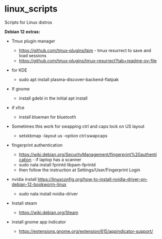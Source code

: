 # linux_scripts
Scripts for Linux distros

**Debian 12 extras:**

- Tmux plugin manager
  - https://github.com/tmux-plugins/tpm - tmux resurrect to save and load sessions
  - https://github.com/tmux-plugins/tmux-resurrect?tab=readme-ov-file

- for KDE
  - sudo apt install plasma-discover-backend-flatpak
    
- If gnome
  - install gdebi in the initial apt install
 
- if xfce
  - install blueman for bluetooth

- Sometimes this work for swapping ctrl and caps lock on US layout
    - setxkbmap -layout us -option ctrl:swapcaps


- fingerprint authentication
   - https://wiki.debian.org/SecurityManagement/fingerprint%20authentication - if laptop has a scanner 
   -  sudo nala install fprintd libpam-fprintd
   -  then follow the instruction at Settings/User/Fingerprint Login

- nvidia install https://linuxconfig.org/how-to-install-nvidia-driver-on-debian-12-bookworm-linux
   - sudo nala install nvidia-driver

- Install steam
  - https://wiki.debian.org/Steam

- install gnome app indicator
  - https://extensions.gnome.org/extension/615/appindicator-support/
